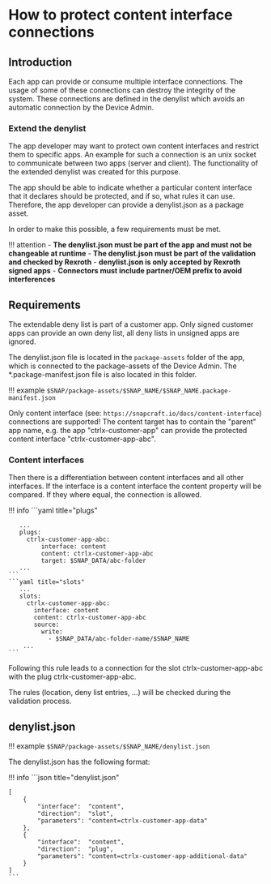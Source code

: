 
# How to protect content interface connections

## Introduction
 Each app can provide or consume multiple interface connections. The usage of some of these connections can destroy the integrity of the system.
 These connections are defined in the denylist which avoids an automatic connection by the Device Admin.

### Extend the denylist
 The app developer may want to protect own content interfaces and restrict them to specific apps. An example for such a connection is an unix socket to communicate
 between two apps (server and client). The functionality of the extended denylist was created for this purpose.

 The app should be able to indicate whether a particular content interface that it declares should be protected, and if so, what rules it can use.
 Therefore, the app developer can provide a denylist.json as a package asset.

 In order to make this possible, a few requirements must be met.

!!! attention
    - **The denylist.json must be part of the app and must not be changeable at runtime**
    - **The denylist.json must be part of the validation and checked by Rexroth**
    - **denylist.json is only accepted by Rexroth signed apps**
    - **Connectors must include partner/OEM prefix to avoid interferences**


## Requirements

 The extendable deny list is part of a customer app. Only signed customer apps can provide an own deny list, all deny lists in unsigned apps are ignored.

 The denylist.json file is located in the `package-assets` folder of the app, which is connected to the package-assets of the Device Admin.
 The *.package-manifest.json file is also located in this folder.


!!! example
    `$SNAP/package-assets/$SNAP_NAME/$SNAP_NAME.package-manifest.json`

 Only content interface (see: `https://snapcraft.io/docs/content-interface`) connections are supported! The content target has to contain the "parent" app name, e.g. the app "ctrlx-customer-app" can provide the protected content interface "ctrlx-customer-app-abc".

### Content interfaces
  Then there is a differentiation between content interfaces and all other interfaces.
  If the interface is a content interface the content property will be compared. If they where equal, the connection is allowed.

!!! info
    ```yaml title="plugs"

       ...
       plugs:
         ctrlx-customer-app-abc:
             interface: content
             content: ctrlx-customer-app-abc
             target: $SNAP_DATA/abc-folder
       ...
    ```
    ```yaml title="slots"
       ...
       slots:
         ctrlx-customer-app-abc:
           interface: content
           content: ctrlx-customer-app-abc
           source:
             write:
               - $SNAP_DATA/abc-folder-name/$SNAP_NAME
        ...
    ```

 Following this rule leads to a connection for the slot ctrlx-customer-app-abc with the plug ctrlx-customer-app-abc.

 The rules (location, deny list entries, ...) will be checked during the validation process.

## denylist.json

!!! example
    `$SNAP/package-assets/$SNAP_NAME/denylist.json`

 The denylist.json has the following format:

!!! info
    ```json title="denylist.json"

    [
        {
            "interface":  "content",
            "direction":  "slot",
            "parameters": "content=ctrlx-customer-app-data"
        },
        {
            "interface":  "content",
            "direction":  "plug",
            "parameters": "content=ctrlx-customer-app-additional-data"
        }
    ]
    ```
